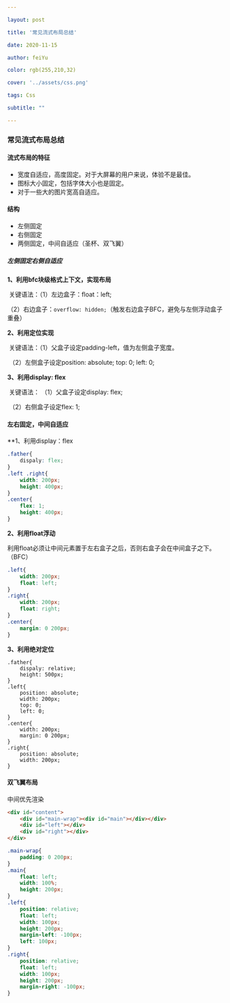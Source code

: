 ```yaml
---

layout: post

title: '常见流式布局总结'

date: 2020-11-15

author: feiYu

color: rgb(255,210,32)

cover: '../assets/css.png'

tags: Css

subtitle: ""

---
```


### 常见流式布局总结



#### 流式布局的特征

+ 宽度自适应，高度固定。对于大屏幕的用户来说，体验不是最佳。
+ 图标大小固定，包括字体大小也是固定。
+ 对于一些大的图片宽高自适应。

#### 结构

+ 左侧固定
+ 右侧固定
+ 两侧固定，中间自适应（圣杯、双飞翼）

##### 左侧固定右侧自适应

**1、利用bfc块级格式上下文，实现布局**

​	关键语法：（1）左边盒子：float：left;

​				  	（2）右边盒子：`overflow: hidden;`（触发右边盒子BFC，避免与左侧浮动盒子重叠）

**2、利用定位实现**

​	关键语法：（1）父盒子设定padding-left，值为左侧盒子宽度。

​					  （2）左侧盒子设定position: absolute; top: 0; left: 0;

<b> </b>**3、利用display: flex** 

​	关键语法： （1）父盒子设定display: flex;

​				   	（2）右侧盒子设定flex: 1; 

#### 左右固定，中间自适应

**1、利用display：flex

```css
.father{
	dispaly: flex;
}
.left .right{
	width: 200px;
	height: 400px;
}
.center{
	flex: 1;
    height: 400px;
}
```

**2、利用float浮动**

利用float必须让中间元素置于左右盒子之后，否则右盒子会在中间盒子之下。（BFC）

```css
.left{
    width: 200px;
    float: left;
}
.right{
    width: 200px;
    float: right;
}
.center{
    margin: 0 200px;
}
```

**3、利用绝对定位**

```
.father{
	dispaly: relative;
	height: 500px;
}
.left{
	position: absolute;
    width: 200px;
	top: 0;
	left: 0;
}
.center{
	width: 200px;
    margin: 0 200px;
}
.right{
	position: absolute;
    width: 200px;
}
```

#### 双飞翼布局

中间优先渲染

```html
<div id="content">
    <div id="main-wrap"><div id="main"></div></div>
    <div id="left"></div>
    <div id="right"></div>
</div>
```

```css
.main-wrap{
    padding: 0 200px;
}
.main{
    float: left;
    width: 100%;
    height: 200px;
}
.left{
    position: relative;
 	float: left;
    width: 100px;
    height: 200px;
    margin-left: -100px;
    left: 100px;
}
.right{
    position: relative;
 	float: left;
    width: 100px;
    height: 200px;
    margin-right: -100px;
}
```


